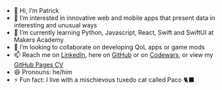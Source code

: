 - 👋 Hi, I’m Patrick
- 👀 I’m interested in innovative web and mobile apps that present data in interesting and unusual ways
- 🌱 I’m currently learning Python, Javascript, React, Swift and SwiftUI at Makers Academy
- 💞️ I’m looking to collaborate on developing QoL apps or game mods
- 📫 Reach me on [LinkedIn](https://www.linkedin.com/in/patrick-skipworth-a87a20145/), here on [GitHub](https://github.com/PatSternberg) or on [Codewars](https://www.codewars.com/users/PatSkip), or view my [GitHub Pages CV](https://patsternberg.github.io/markdown-cv/)
- 😄 Pronouns: he/him
- ⚡ Fun fact: I live with a mischievous tuxedo cat called Paco 🐈‍⬛

<!---
PatSternberg/PatSternberg is a ✨ special ✨ repository because its `README.md` (this file) appears on your GitHub profile.
You can click the Preview link to take a look at your changes.
--->
